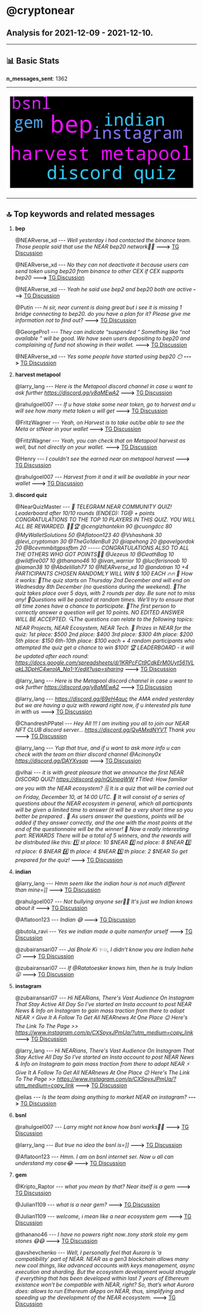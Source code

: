 # **@cryptonear**
 ## Analysis for **2021-12-09** - **2021-12-10**.

---

## 📊 **Basic Stats**

**n_messages_sent**: 1362

---
![wordcloud](cryptonear_1Days_wordcloud.png)

---


## 🔝 **Top keywords and related messages**

1. **bep**

    @NEARverse_xd --- *Well yesterday i had contacted the binance team. Those people said that use the NEAR bep20 network🤣🤣* **--->** [TG Discussion](https://t.me/cryptonear/231809)

    @NEARverse_xd --- *No they can not deactivate it because users can send token using bep20 from binance to other CEX if CEX supports bep20* **--->** [TG Discussion](https://t.me/cryptonear/231818)

    @NEARverse_xd --- *Yeah he said use bep2 and bep20 both are active* **--->** [TG Discussion](https://t.me/cryptonear/231815)

    @Putin --- *hi sir, near current is doing great but i see it is missing 1 bridge connecting to bep20. do you have a plan for it? Please give me information not to find out?* **--->** [TG Discussion](https://t.me/cryptonear/231216)

    @GeorgePro1 --- *They can indicate “suspended “  Something like “not available “ will be good. We have seen users depositing to bep20 and complaining of fund not showing in their wallet.* **--->** [TG Discussion](https://t.me/cryptonear/231821)

    @NEARverse_xd --- *Yes some people have started using bep20 😶* **--->** [TG Discussion](https://t.me/cryptonear/231823)

2. **harvest metapool**

    @larry_lang --- *Here is the Metapool discord channel in case u want to ask further https://discord.gg/y8aMEwA2* **--->** [TG Discussion](https://t.me/cryptonear/231373)

    @rahulgoel007 --- *If u have stake some near token, go to harvest and u will see how many meta token u will get* **--->** [TG Discussion](https://t.me/cryptonear/229649)

    @FritzWagner --- *Yeah, on Harvest is to take out/be able to see the Meta or stNear in your wallet* **--->** [TG Discussion](https://t.me/cryptonear/231734)

    @FritzWagner --- *Yeah, you can check that on Metapool harvest as well, but not directly on your wallet.* **--->** [TG Discussion](https://t.me/cryptonear/231747)

    @Henry --- *I couldn't see the earned near on metapool harvest* **--->** [TG Discussion](https://t.me/cryptonear/231726)

    @rahulgoel007 --- *Harvest from it and it will be available in your near wallet* **--->** [TG Discussion](https://t.me/cryptonear/229650)

3. **discord quiz**

    @NearQuizMaster --- *📢 TELEGRAM NEAR COMMUNITY QUIZ!   Leaderboard after 10/10 rounds (ENDED):           TG@ + points CONGRATULATIONS TO THE TOP 10 PLAYERS IN THIS QUIZ. YOU WILL ALL BE REWARDED. 👏👏🏆  @cengizhantekin 90 @cuongdcc 80 @MyWalletSolutions 50 @Aflatoon123 40 @Vshashank 30 @levi_cryptoman 30 @TheGo1denBull 20 @iapehong 20 @pavelgordok 20 @Bcevmmbitgpssfbm 20  ----- CONGRATULATIONS ALSO TO ALL THE OTHERS WHO GOT POINTS💪💪 @Jezeus 10 @DeathBag 10 @wildfire007 10 @thanano46 10 @ivan_warrior 10 @luciferisnoob 10 @iaman38 10 @Abdelillah77 10 @NEARverse_xd 10 @andotran 10  +4 PARTICIPANTS CHOSEN RANDOMLY WILL WIN $ 100 EACH 🔥🔥  🌟 How it works:  🔹The quiz starts on Thursday 2nd December and will end on Wednesday 8th December (no questions during the weekend).  🔹The quiz takes place over 5 days, with 2 rounds per day. Be sure not to miss any! 🔹Questions will be posted at random times. We’ll try to ensure that all time zones have a chance to participate. 🔹The first person to correctly answer a question will get 10 points. NO EDITED ANSWER WILL BE ACCEPTED.   🔍The questions can relate to the following topics: NEAR Projects, NEAR Ecosystem, NEAR Tech.  🎁 Prizes in NEAR for the quiz: 1st place: $500 2nd place: $400  3rd place: $300  4th place: $200 5th place: $150 6th-10th place: $100 each + 4 random participants who attempted the quiz get a chance to win $100!  🏆 LEADERBOARD - it will be updated after each round: https://docs.google.com/spreadsheets/d/1KRPcFCt9CdkErM0Uyt561VLakL3DpHC4wrolA_Nq1-Y/edit?usp=sharing* **--->** [TG Discussion](https://t.me/cryptonear/228945)

    @larry_lang --- *Here is the Metapool discord channel in case u want to ask further https://discord.gg/y8aMEwA2* **--->** [TG Discussion](https://t.me/cryptonear/231373)

    @larry_lang --- *https://discord.gg/69eH4quc the AMA ended yesterday but we are having a quiz with reward right now, if u interested pls tune in with us* **--->** [TG Discussion](https://t.me/cryptonear/231583)

    @ChandreshPPatel --- *Hey All !!!  I am inviting you all to join our NEAR NFT CLUB discord server...   https://discord.gg/QvAMxdNYVT  Thank you* **--->** [TG Discussion](https://t.me/cryptonear/231480)

    @larry_lang --- *Yup that true, and if u want to ask more info u can check with the team on thier discord channel  @Acinony0x    https://discord.gg/DAYXvsap* **--->** [TG Discussion](https://t.me/cryptonear/229606)

    @vlhai --- *it is with great pleasure that we announce the first NEAR DISCORD QUIZ! https://discord.gg/nQUnpqWW  ❗️ Titled: How familiar are you with the NEAR ecosystem?  🗒 It is a quiz that will be carried out on Friday, December 10, at 14:00 UTC.  🔸 It will consist of a series of questions about the NEAR ecosystem in general, which all participants will be given a limited time to answer (it will be a very short time so you better be prepared .  🔸 As users answer the questions, points will be added if they answer correctly, and the one with the most points at the end of the questionnaire will be the winner!  🔸 Now a really interesting part: REWARDS There will be a total of 5 winners, and the rewards will be distributed like this:  1️⃣ st place: 10 $NEAR  2️⃣ nd place: 8 $NEAR  3️⃣ rd place: 6 $NEAR  4️⃣ th place: 4 $NEAR  5️⃣ th place: 2 $NEAR  So get prepared for the quiz!* **--->** [TG Discussion](https://t.me/cryptonear/231104)

4. **indian**

    @larry_lang --- *Hmm seem like the indian hour is not much different than mine=]]* **--->** [TG Discussion](https://t.me/cryptonear/231034)

    @rahulgoel007 --- *Not bullying anyone ser🥺🥺 It's just we Indian knows about it* **--->** [TG Discussion](https://t.me/cryptonear/231630)

    @Aflatoon123 --- *Indian 😅* **--->** [TG Discussion](https://t.me/cryptonear/228992)

    @butola_ravi --- *Yes we indian made a quite namenfor urself* **--->** [TG Discussion](https://t.me/cryptonear/231237)

    @zubairansari07 --- *Jai Bhole Ki ✨💥, I didn’t know you are Indian hehe😉* **--->** [TG Discussion](https://t.me/cryptonear/231242)

    @zubairansari07 --- *If @Ratatoesker knows him, then he is truly Indian 😛* **--->** [TG Discussion](https://t.me/cryptonear/231273)

5. **instagram**

    @zubairansari07 --- *Hi NEARians,  There's Vast Audience On Instagram That Stay Active All Day So I've started an Insta account to post NEAR News & Info on Instagram to gain mass traction from there to adopt NEAR ⚡  Give It A Follow To Get All NEARnews At One Place 😉  Here's The Link To The Page >> https://www.instagram.com/p/CXSpyxJPmUa/?utm_medium=copy_link* **--->** [TG Discussion](https://t.me/cryptonear/231198)

    @larry_lang --- *Hi NEARians,  There's Vast Audience On Instagram That Stay Active All Day So I've started an Insta account to post NEAR News & Info on Instagram to gain mass traction from there to adopt NEAR ⚡  Give It A Follow To Get All NEARnews At One Place 😉  Here's The Link To The Page >> https://www.instagram.com/p/CXSpyxJPmUa/?utm_medium=copy_link* **--->** [TG Discussion](https://t.me/cryptonear/231286)

    @elias --- *Is the team doing anything to market NEAR on instagram?* **--->** [TG Discussion](https://t.me/cryptonear/231281)

6. **bsnl**

    @rahulgoel007 --- *Larry might not know how bsnl works🤣🤣* **--->** [TG Discussion](https://t.me/cryptonear/231617)

    @larry_lang --- *But true no idea the bsnl is=]]* **--->** [TG Discussion](https://t.me/cryptonear/231631)

    @Aflatoon123 --- *Hmm. I am on bsnl internet ser.  Now u all can understand my case😂* **--->** [TG Discussion](https://t.me/cryptonear/231614)

7. **gem**

    @Kripto_Raptor --- *what you mean by that? Near itself is a gem* **--->** [TG Discussion](https://t.me/cryptonear/231008)

    @Julian1109 --- *what is a near gem?* **--->** [TG Discussion](https://t.me/cryptonear/231006)

    @Julian1109 --- *welcome, i mean like a near ecosystem gem* **--->** [TG Discussion](https://t.me/cryptonear/231053)

    @thanano46 --- *I have no powers right now..tony stark stole my gem stones 😷😷* **--->** [TG Discussion](https://t.me/cryptonear/231710)

    @avshevchenko --- *Well, I personally feel that Aurora is ‘a compatibility’ part of NEAR. NEAR as a gen3 blockchain allows many new cool things, like advanced accounts with keys management, async execution and sharding. But the ecosystem development would struggle if everything that has been developed within last 7 years of Ethereum existance won’t be compatible with NEAR, right? So, that’s what Aurora does: allows to run Ethereum dApps on NEAR, thus, simplifying and speeding up the development of the NEAR ecosystem.* **--->** [TG Discussion](https://t.me/cryptonear/230090)

